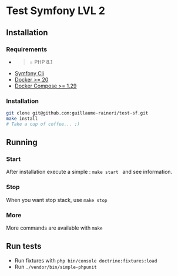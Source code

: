 # Test Symfony LVL 2

## Installation

### Requirements

- >= PHP 8.1
- [Symfony Cli](https://symfony.com/download)
- [Docker >= 20](https://www.docker.com/)
- [Docker Compose >= 1.29](https://docs.docker.com/compose/overview/)

### Installation

```bash
git clone git@github.com:guillaume-raineri/test-sf.git
make install
# Take a cup of coffee... ;)
```

## Running

### Start

After installation execute a simple : ```make start ``` and see information.

### Stop

When you want stop stack, use ```make stop```

### More

More commands are available with ```make ```

## Run tests
 - Run fixtures with `php bin/console doctrine:fixtures:load`
 - Run `./vendor/bin/simple-phpunit`
